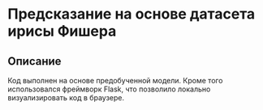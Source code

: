 # Предсказание на основе датасета ирисы Фишера
## Описание
Код выполнен на основе предобученной модели. Кроме того использовался фреймворк Flask, что позволило локально визуализировать код в браузере.
